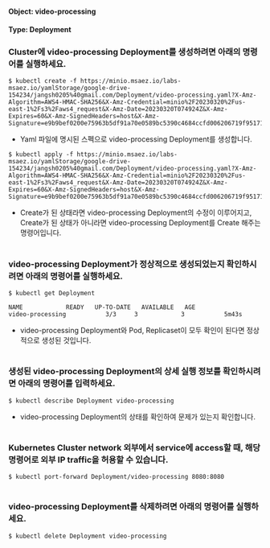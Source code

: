 
#### Object: video-processing
#### Type: Deployment

### Cluster에 video-processing Deployment를 생성하려면 아래의 명령어를 실행하세요.

```
$ kubectl create -f https://minio.msaez.io/labs-msaez.io/yamlStorage/google-drive-154234/jangsh0205%40gmail.com/Deployment/video-processing.yaml?X-Amz-Algorithm=AWS4-HMAC-SHA256&X-Amz-Credential=minio%2F20230320%2Fus-east-1%2Fs3%2Faws4_request&X-Amz-Date=20230320T074924Z&X-Amz-Expires=60&X-Amz-SignedHeaders=host&X-Amz-Signature=e9b9bef0200e75963b5df91a70e0589bc5390c4684ccfd006206719f95171e80
```
- Yaml 파일에 명시된 스펙으로 video-processing Deployment를 생성합니다.

```
$ kubectl apply -f https://minio.msaez.io/labs-msaez.io/yamlStorage/google-drive-154234/jangsh0205%40gmail.com/Deployment/video-processing.yaml?X-Amz-Algorithm=AWS4-HMAC-SHA256&X-Amz-Credential=minio%2F20230320%2Fus-east-1%2Fs3%2Faws4_request&X-Amz-Date=20230320T074924Z&X-Amz-Expires=60&X-Amz-SignedHeaders=host&X-Amz-Signature=e9b9bef0200e75963b5df91a70e0589bc5390c4684ccfd006206719f95171e80
```
- Create가 된 상태라면 video-processing Deployment의 수정이 이루어지고, Create가 된 상태가 아니라면 video-processing Deployment를 Create 해주는 명령어입니다.  
#

### video-processing Deployment가 정상적으로 생성되었는지 확인하시려면 아래의 명령어를 실행하세요.

```
$ kubectl get Deployment

NAME            READY   UP-TO-DATE   AVAILABLE   AGE
video-processing           3/3     3            3           5m43s

```
- video-processing Deployment와 Pod, Replicaset이 모두 확인이 된다면 정상적으로 생성된 것입니다.
#

### 생성된 video-processing Deployment의 상세 실행 정보를 확인하시려면 아래의 명령어를 입력하세요.

```
$ kubectl describe Deployment video-processing
```
- video-processing Deployment의 상태를 확인하여 문제가 있는지 확인합니다. 
#

### Kubernetes Cluster network 외부에서 service에 access할 때, 해당 명령어로 외부 IP traffic을 허용할 수 있습니다.

```
$ kubectl port-forward Deployment/video-processing 8080:8080
```
#

### video-processing Deployment를 삭제하려면 아래의 명령어를 실행하세요.

```
$ kubectl delete Deployment video-processing
```
#

